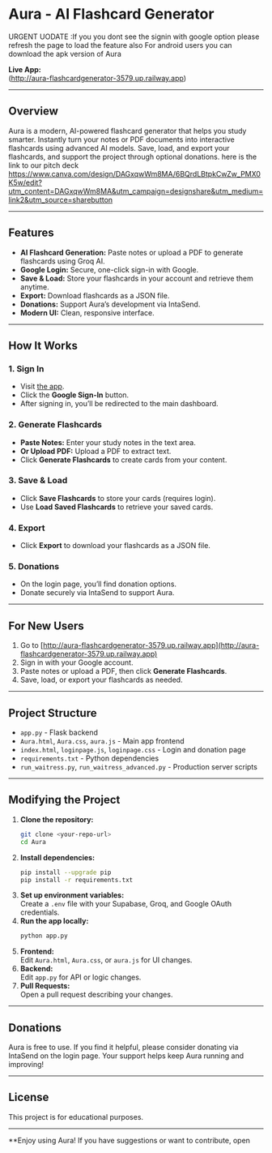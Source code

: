 # Aura - AI Flashcard Generator
URGENT UODATE :If you you dont see the signin with google option please refresh the page to load the feature also
For android users you can download the apk version of Aura

**Live App:**  
(http://aura-flashcardgenerator-3579.up.railway.app)

---


## Overview

Aura is a modern, AI-powered flashcard generator that helps you study smarter. Instantly turn your notes or PDF documents into interactive flashcards using advanced AI models. Save, load, and export your flashcards, and support the project through optional donations. here is the link to our pitch deck https://www.canva.com/design/DAGxqwWm8MA/6BQrdLBtpkCwZw_PMX0K5w/edit?utm_content=DAGxqwWm8MA&utm_campaign=designshare&utm_medium=link2&utm_source=sharebutton

---

## Features

- **AI Flashcard Generation:** Paste notes or upload a PDF to generate flashcards using Groq AI.
- **Google Login:** Secure, one-click sign-in with Google.
- **Save & Load:** Store your flashcards in your account and retrieve them anytime.
- **Export:** Download flashcards as a JSON file.
- **Donations:** Support Aura’s development via IntaSend.
- **Modern UI:** Clean, responsive interface.

---

## How It Works

### 1. Sign In

- Visit [the app](http://aura-flashcardgenerator-3579.up.railway.app).
- Click the **Google Sign-In** button.
- After signing in, you’ll be redirected to the main dashboard.

### 2. Generate Flashcards

- **Paste Notes:** Enter your study notes in the text area.
- **Or Upload PDF:** Upload a PDF to extract text.
- Click **Generate Flashcards** to create cards from your content.

### 3. Save & Load

- Click **Save Flashcards** to store your cards (requires login).
- Use **Load Saved Flashcards** to retrieve your saved cards.

### 4. Export

- Click **Export** to download your flashcards as a JSON file.

### 5. Donations

- On the login page, you’ll find donation options.
- Donate securely via IntaSend to support Aura.

---

## For New Users

1. Go to [http://aura-flashcardgenerator-3579.up.railway.app](http://aura-flashcardgenerator-3579.up.railway.app)
2. Sign in with your Google account.
3. Paste notes or upload a PDF, then click **Generate Flashcards**.
4. Save, load, or export your flashcards as needed.

---

## Project Structure

- `app.py` - Flask backend
- `Aura.html`, `Aura.css`, `aura.js` - Main app frontend
- `index.html`, `loginpage.js`, `loginpage.css` - Login and donation page
- `requirements.txt` - Python dependencies
- `run_waitress.py`, `run_waitress_advanced.py` - Production server scripts

---

## Modifying the Project

1. **Clone the repository:**
    ```sh
    git clone <your-repo-url>
    cd Aura
    ```
2. **Install dependencies:**
    ```sh
    pip install --upgrade pip
    pip install -r requirements.txt
    ```
3. **Set up environment variables:**  
   Create a `.env` file with your Supabase, Groq, and Google OAuth credentials.
4. **Run the app locally:**
    ```sh
    python app.py
    ```
5. **Frontend:**  
   Edit `Aura.html`, `Aura.css`, or `aura.js` for UI changes.
6. **Backend:**  
   Edit `app.py` for API or logic changes.
7. **Pull Requests:**  
   Open a pull request describing your changes.

---

## Donations

Aura is free to use. If you find it helpful, please consider donating via IntaSend on the login page. Your support helps keep Aura running and improving!

---

## License

This project is for educational purposes.

---

**Enjoy using Aura! If you have suggestions or want to contribute, open
